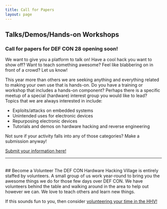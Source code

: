 ```yaml
---
title: Call for Papers
layout: page
---
```


## Talks/Demos/Hands-on Workshops
### Call for papers for DEF CON 28 opening soon!
We want to give you a platform to talk on!  Have a cool hack you want to show off?  Want to teach something awesome?  Feel like blabbering on in front of a crowd?  Let us know!

This year more than others we  are seeking anything and everything related to making your own use that is hands-on. Do you have a training or workshop that includes a hands-on component? Perhaps there is a specific meetup of a special (hardware) interest group you would like to lead? Topics that we are always interested in include:
* Exploits/attacks on embedded systems
* Unintended uses for electronic devices
* Repurposing electronic devices
* Tutorials and demos on hardware hacking and reverse engineering

Not sure if your activity falls into any of those categories? Make a submission anyway!

[Submit your information here!](https://forms.gle/FthCBDxcTNc87Yjx8)
* * *
<br/>
## Become a Volunteer
The DEF CON Hardware Hacking Village is entirely staffed by volunteers.  A small group of us work year-round to bring you the awesome things we do for those few days over DEF CON.  We have volunteers behind the table and walking around in the area to help out however we can.  We love to teach others and learn new things.

If this sounds fun to you, then consider [volunteering your time in the HHV!](https://goo.gl/forms/QMdLuUlUZj2Zh1ee2)
